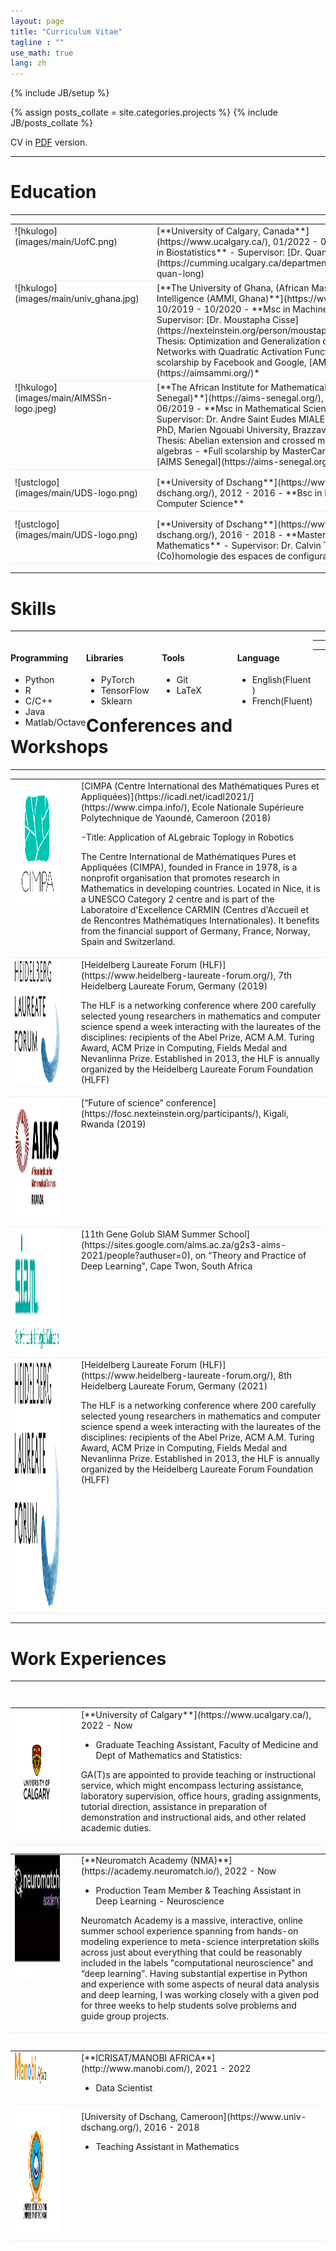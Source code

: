 ```yaml
---
layout: page
title: "Curriculum Vitae"
tagline : ""
use_math: true
lang: zh
---
```

{% include JB/setup %}

<!-- <div class="page-header">
  <div class="pull-right">
    {% include contact_icons %}
  </div>
</div> -->

{% assign posts_collate = site.categories.projects %}
{% include JB/posts_collate %}

CV in [PDF](/archive/CV_Ariel-Ghislain-Kemogne-Kamdoum.pdf) version.

---

# Education
---

<table style="width:100%">
<col width="9%">
<col width="20">
<col >

<tr style="border-bottom:1pt solid #eee">
<td markdown="1">
![hkulogo](images/main/UofC.png)
</td>
<td></td>
<td markdown="1">
[**University of Calgary, Canada**](https://www.ucalgary.ca/), 01/2022 - 01/2026 
- **Ph.D in Biostatistics**
- Supervisor: [Dr. Quan Long](https://cumming.ucalgary.ca/departments/bmb/profiles/dr-quan-long)
</td> 
</tr>

<tr style="border-bottom:1pt solid #eee">
<td markdown="1">
![hkulogo](images/main/univ_ghana.jpg)
</td>
<td></td>
<td markdown="1">
[**The University of Ghana, (African Master In Machine Intelligence (AMMI, Ghana)**](https://www.ug.edu.gh/), 10/2019 - 10/2020 
- **Msc in Machine Intelligence**
- Supervisor: [Dr. Moustapha Cisse](https://nexteinstein.org/person/moustapha-cisse/)
- Thesis: Optimization and Generalization of Shallow Neural Networks with Quadratic Activation Functions
- *Full scolarship by Facebook and Google, [AMMI](https://aimsammi.org/)*
</td> 
</tr>

<tr style="border-bottom:1pt solid #eee">
<td markdown="1">
![hkulogo](images/main/AIMSSn-logo.jpeg)
</td>
<td></td>
<td markdown="1">
[**The African Institute for Mathematical Sciences, (AIMS Senegal)**](https://aims-senegal.org/), 08/2018 - 06/2019 
- **Msc in Mathematical Sciences**
- Supervisor: Dr. Andre Saint Eudes MIALEBAMA BOUESSO, PhD, Marien Ngouabi University, Brazzaville , Congo
- Thesis: Abelian extension and crossed module for Lie algebras
- *Full scolarship by MasterCard Foundation, [AIMS Senegal](https://aims-senegal.org/)*
</td> 
</tr>

<tr height="10"/>
<tr style="border-bottom:1pt solid #eee">
<td markdown="1">
![ustclogo](images/main/UDS-logo.png)
</td>
<td></td>
<td markdown="1">
[**University of Dschang**](https://www.univ-dschang.org/), 2012 - 2016
- **Bsc in Mathematics and Computer Science**
</td> 
</tr>

<tr height="10"/>
<tr style="border-bottom:1pt solid #eee">
<td markdown="1">
![ustclogo](images/main/UDS-logo.png)
</td>
<td></td>
<td markdown="1">
[**University of Dschang**](https://www.univ-dschang.org/), 2016 - 2018
- **Master's degree in Mathematics**
- Supervisor: Dr. Calvin Tcheka
- Thesis: (Co)homologie des espaces de configuration
</td> 
</tr>

</table>

---

# Skills
---
<div class="container">
<div class="leftpane1" markdown="1">

#### Programming

- Python
- R
- C/C++
- Java
- Matlab/Octave
</div>
  
<div class="leftpane1" markdown="1">

#### Libraries

- PyTorch
- TensorFlow
- Sklearn
</div>
  
<div class="leftpane1" markdown="1">

#### Tools

- Git 
- LaTeX
</div>

<div class="leftpane1" markdown="1">

#### Language

- English(Fluent)
- French(Fluent)
  
</div>
</div>

---

---

# Conferences and Workshops 
---
<table style="width:100%">
<col width="17%">
<col width="20">
<col >

<tr style="border-bottom:1pt solid #eee">
<td markdown="1">
<img src="images/conference/CIMPA-logo.jpg" width="400" height="200" />
</td>
<td></td>
<td markdown="1">
[CIMPA (Centre International des Mathématiques Pures et Appliquées)](https://icadl.net/icadl2021/](https://www.cimpa.info/), Ecole Nationale Supérieure Polytechnique de Yaoundé, Cameroon (2018)
  
-Title: Application of ALgebraic Toplogy in Robotics
  
The Centre International de Mathématiques Pures et Appliquées (CIMPA), founded in France in 1978, is a nonprofit organisation that promotes research in Mathematics in developing countries. Located in Nice, it is a UNESCO Category 2 centre and  is part of the Laboratoire d'Excellence CARMIN (Centres d'Accueil et de Rencontres Mathématiques Internationales). It benefits from the financial support of Germany, France, Norway, Spain and Switzerland.
</td> 
</tr>
  
<tr style="border-bottom:1pt solid #eee">
<td markdown="1">
<img src="images/conference/hlf.svg" width="200" height="200" />
</td>
<td></td>
<td markdown="1">
[Heidelberg Laureate Forum (HLF)](https://www.heidelberg-laureate-forum.org/), 7th Heidelberg Laureate Forum, Germany (2019)

The HLF is a networking conference where 200 carefully selected young researchers in mathematics and computer science spend a week interacting with the laureates of the disciplines: recipients of the Abel Prize, ACM A.M. Turing Award, ACM Prize in Computing, Fields Medal and Nevanlinna Prize. Established in 2013, the HLF is annually organized by the Heidelberg Laureate Forum Foundation (HLFF)
</td> 
</tr>

<tr style="border-bottom:1pt solid #eee">
<td markdown="1">
<img src="images/conference/AIMSrw-logo.png" width="400" height="200" />
</td>
<td></td>
<td markdown="1">
[“Future of science” conference](https://fosc.nexteinstein.org/participants/), Kigali, Rwanda (2019) 

</td> 
</tr>
  
<tr style="border-bottom:1pt solid #eee">
<td markdown="1">
<img src="images/conference/siam-logo.jpg" width="400" height="200" />
</td>
<td></td>
<td markdown="1">
[11th Gene Golub SIAM Summer School](https://sites.google.com/aims.ac.za/g2s3-aims-2021/people?authuser=0), on “Theory and Practice of Deep Learning”, Cape Twon, South Africa 

</td> 
</tr>  

<tr style="border-bottom:1pt solid #eee">
<td markdown="1">
<img src="images/conference/hlf.svg" width="400" height="400" />
</td>
<td></td>
<td markdown="1">
[Heidelberg Laureate Forum (HLF)](https://www.heidelberg-laureate-forum.org/), 8th Heidelberg Laureate Forum, Germany (2021)

The HLF is a networking conference where 200 carefully selected young researchers in mathematics and computer science spend a week interacting with the laureates of the disciplines: recipients of the Abel Prize, ACM A.M. Turing Award, ACM Prize in Computing, Fields Medal and Nevanlinna Prize. Established in 2013, the HLF is annually organized by the Heidelberg Laureate Forum Foundation (HLFF)
</td> 
</tr>
</table>

---

# Work Experiences

---

<table style="width:100%">
<col width="17%">
<col width="20">
<col >

<table style="width:100%">
<col width="17%">
<col width="20">
<col >

<table style="width:100%">
<col width="17%">
<col width="20">
<col >
<tr style="border-bottom:1pt solid #eee">
<td markdown="1">
<!-- ![lenovologo](images/main/L3S.jpg) -->
<img src="images/main/UofC.png" width="400" height="200" />
</td>
<td></td>
<td markdown="1">
[**University of Calgary**](https://www.ucalgary.ca/), 2022 - Now 
  
- Graduate Teaching Assistant, Faculty of Medicine and Dept of Mathematics and Statistics:
  
GA(T)s are appointed to provide teaching or instructional service, which might encompass lecturing assistance, laboratory supervision, office hours, grading assignments, tutorial direction, assistance in preparation of demonstration and instructional aids, and other related academic duties. 
</td> 
</tr>

<table style="width:100%">
<col width="17%">
<col width="20">
<col >
<tr style="border-bottom:1pt solid #eee">
<td markdown="1">
<img src="images/main/NMA-logo.jpeg" width="800" height="200" />
</td>
<td></td>
<td markdown="1">
[**Neuromatch Academy (NMA)**](https://academy.neuromatch.io/), 2022 - Now 
  
- Production Team Member & Teaching Assistant in Deep Learning - Neuroscience
  
Neuromatch Academy is a massive, interactive, online summer school experience spanning from hands-on modeling experience to meta-science interpretation skills across just about everything that could be reasonably included in the labels "computational neuroscience" and “deep learning”.
Having substantial expertise in Python and experience with some aspects of neural data analysis and deep learning, I was working closely with a given pod for three weeks to help students solve problems and guide group projects.  
</td> 
</tr>

<table style="width:100%">
<col width="17%">
<col width="20">
<col >

<table style="width:100%">
<col width="17%">
<col width="20">
<col >
<tr style="border-bottom:1pt solid #eee">
<td markdown="1">
<img src="images/main/manobi-logo.png" width="50" height="50" />
</td>
<td></td>
<td markdown="1">
[**ICRISAT/MANOBI AFRICA**](http://www.manobi.com/), 2021 - 2022 
  
- Data Scientist 
</td> 
</tr>

<tr height="10"/>
<tr style="border-bottom:1pt solid #eee">
<td markdown="1">
<!-- ![cadcg](images/main/ikamva.png) -->
<img src="images/main/UDS-logo.png" width="200" height="200" />
</td>
<td></td>
<td markdown="1">
[University of Dschang, Cameroon](https://www.univ-dschang.org/), 2016 - 2018 
  
- Teaching Assistant in Mathematics
</td> 
</tr>

</table>

<style type="text/css">
td {
    border: 0.5px;
    vertical-align: top;
    text-align: left;
}

.container {
  width: 100%;
  height: 100%;
}

.leftpane1 {
    width: 24%;
    height: 100%;
    float: left;
    border-collapse: collapse;
}

.leftpane2 {
    width: 8%;
    height: 100%;
    margin: 8px;
  	float: left;
    border-collapse: collapse;
}

.leftpane3 {
    width: 86%;
    height: 100%;
  	float: left;
    border-collapse: collapse;
}

.leftpane4 {
    width: 15%;
    height: 100%;
    margin: 8px;
  	float: left;
    border-collapse: collapse;
}

.leftpane5 {
    width: 80%;
    height: 100%;
  	float: left;
    border-collapse: collapse;
}

.rightpane {
  width: 33%;
  height: 100%;
  float: right;
  background-color: yellow;
  border-collapse: collapse;
}
</style>
